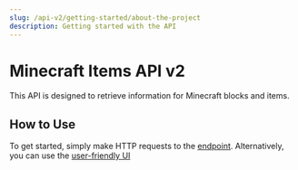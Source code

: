 ```yaml
---
slug: /api-v2/getting-started/about-the-project
description: Getting started with the API
---
```


# Minecraft Items API v2
This API is designed to retrieve information for Minecraft blocks and items.

## How to Use
To get started, simply make HTTP requests to the [endpoint](/api-v2/getting-started/available-endpoints). Alternatively, you can use the [user-friendly UI](https://api.petarmc.com)